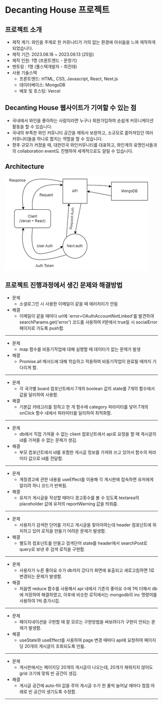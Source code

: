 # Decanting House 프로젝트

## 프로젝트 소개
* 제작 계기: 와인을 주제로 한 커뮤니티가 거의 없는 환경에 아쉬움을 느껴 제작하게 되었습니다.
* 제작 기간: 2023.08.18 ~ 2023.09.13 (25일)
* 제작 인원: 1명 (프론트엔드 - 문창기)
* 멘토링 : 1명 (풀스택개발자 - 최진태)
* 사용 기술스택
  + 프론트엔드: HTML, CSS, Javascript, React, Next.js
  + 데이터베이스: MongoDB
  + 배포 및 호스팅: Vercel

## Decanting House 웹사이트가 기여할 수 있는 점
* 국내에서 와인을 좋아하는 사람이라면 누구나 회원가입하여 손쉽게 커뮤니케이션 활동을 할 수 있습니다.
* 국내의 부족한 와인 커뮤니티 공간을 채워서 보완하고, 소규모로 흩어져있던 여러 커뮤니티들을 하나로 합치는 역할을 할 수 있습니다.
* 향후 규모가 커졌을 때, 대한민국 와인커뮤니티를 대표하고, 와인계의 유명인사들과의 collaboration event도 진행하여 세계적으로도 알릴 수 있습니다.

## Architecture
![Alt text](/public/디캔팅하우스.jpg)

## 프로젝트 진행과정에서 생긴 문제와 해결방법
* 문제
  + 소셜로그인 시 사용한 이메일이 같을 때 에러처리가 안됨
* 해결
  + 이메일이 같을 때마다 url에 'error=OAuthAccountNotLinked'를 발견하여 searchParams.get('error') 코드를 사용하여 if문에서 true일 시 socialError 페이지로 가도록 push함.
***
* 문제
  + map 함수를 비동기작업에 대해 실행할 때 데이터가 없는 문제가 발생 
* 해결
  + Promise.all 메서드에 대해 학습하고 적용하여 비동기작업이 완료될 때까지 기다리게 함. 
***  
* 문제
  + 각 국가별 board 컴포넌트에서 7개의 boolean 값의 state를 7개의 함수에서 값을 달리하여 사용함.
* 해결
  + 기본값 카테고리를 정하고 한 개 함수에 category 파라미터를 넣어 7개의 onClick 함수 내에서 파라미터를 달리하여 최적화함. 
*** 
* 문제
  + db에서 직접 가져올 수 없는 client 컴포넌트에서 api로 요청을 할 때 게시글의 id를 가져올 수 없는 문제가 생김.
* 해결
  + 부모 컴포넌트에서 id를 포함한 게시글 정보를 가져와 쓰고 있어서 함수의 파라미터 값으로 id를 전달함.
*** 
* 문제
  + 계정경고에 관한 내용을 useEffect를 이용해 각 게시판에 접속하면 유저에게 알리려 하니 코드가 반복됨.
* 해결
  + 유저가 게시글을 작성할 때마다 경고횟수를 볼 수 있도록 textarea의 placeholder 값에 유저의 reportWarning 값을 띄워줌.
*** 
* 문제
  + 사용자가 검색한 단어를 가지고 게시글을 찾아야하는데 header 컴포넌트에 위치하고 있어 로직을 만들기 어려운 문제가 발생함.
* 해결
  + 별도의 컴포넌트를 만들고 검색단어 state를 header에서 searchPost로 query로 보낸 후 검색 로직을 구현함.
*** 
* 문제
  + 사용자가 누른 좋아요 수가 db까지 갔다가 화면에 표출되고 새로고침하면 1로 변경되는 문제가 발생함.
* 해결
  + 처음엔 reduce 함수를 사용해서 api 내에서 기존의 좋아요 수에 1씩 더해서 db에 저장하여 해결하였고, 이후에 비슷한 로직에서는 mongodb의 inc 명령어를 사용하여 1씩 증가시킴.
*** 
* 문제
  + 페이지네이션을 구현할 때 잘 모르는 구현방법을 써보려다가 구현이 안되는 문제가 발생함.
* 해결
  + useState와 useEffect를 사용하여 page 변경 때마다 api에 요청하여 페이지당 20개의 게시글이 조회되도록 만듦.
*** 
* 문제
  + 게시판에서는 페이지당 20개의 게시글이 나오는데, 20개가 채워지지 않아도 grid 크기에 맞춰 빈 공간이 생김.
* 해결
  + 게시글 공간에 auto-fill 값을 주어 게시글 수가 한 줄씩 늘어날 때마다 점점 아래로 빈 공간이 생기도록 수정함.
*** 